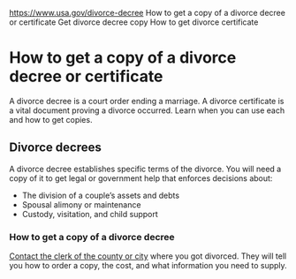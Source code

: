 

https://www.usa.gov/divorce-decree
How to get a copy of a divorce decree or certificate
Get divorce decree copy
How to get divorce certificate

How to get a copy of a divorce decree or certificate
====================================================

A divorce decree is a court order ending a marriage. A divorce certificate is a vital document proving a divorce occurred. Learn when you can use each and how to get copies.

**Divorce decrees**
-------------------

A divorce decree establishes specific terms of the divorce. You will need a copy of it to get legal or government help that enforces decisions about:

* The division of a couple’s assets and debts
* Spousal alimony or maintenance
* Custody, visitation, and child support

### How to get a copy of a divorce decree

[Contact the clerk of the county or city](https://www.usa.gov/local-governments)
where you got divorced. They will tell you how to order a copy, the cost, and what information you need to supply.
